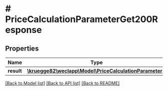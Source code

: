 # # PriceCalculationParameterGet200Response

## Properties

Name | Type | Description | Notes
------------ | ------------- | ------------- | -------------
**result** | [**\kruegge82\weclapp\Model\PriceCalculationParameter[]**](PriceCalculationParameter.md) |  | [optional]

[[Back to Model list]](../../README.md#models) [[Back to API list]](../../README.md#endpoints) [[Back to README]](../../README.md)
